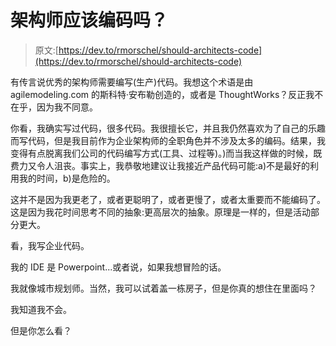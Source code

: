 # 架构师应该编码吗？

> 原文:[https://dev.to/rmorschel/should-architects-code](https://dev.to/rmorschel/should-architects-code)

有传言说优秀的架构师需要编写(生产)代码。我想这个术语是由 agilemodeling.com 的斯科特·安布勒创造的，或者是 ThoughtWorks？反正我不在乎，因为我不同意。

你看，我确实写过代码，很多代码。我很擅长它，并且我仍然喜欢为了自己的乐趣而写代码，但是我目前作为企业架构师的全职角色并不涉及太多的编码。结果，我变得有点脱离我们公司的代码编写方式(工具、过程等)。)而当我这样做的时候，既费力又令人沮丧。事实上，我恭敬地建议让我接近产品代码可能:a)不是最好的利用我的时间，b)是危险的。

这并不是因为我更老了，或者更聪明了，或者更慢了，或者太重要而不能编码了。这是因为我花时间思考不同的抽象:更高层次的抽象。原理是一样的，但是活动部分更大。

看，我写企业代码。

我的 IDE 是 Powerpoint...或者说，如果我想冒险的话。

我就像城市规划师。当然，我可以试着盖一栋房子，但是你真的想住在里面吗？

我知道我不会。

但是你怎么看？
